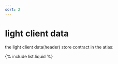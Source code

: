 ```yaml
---
sort: 2
---
```


# light client data

the light client data(header) store contract in the atlas:

{% include list.liquid %}
